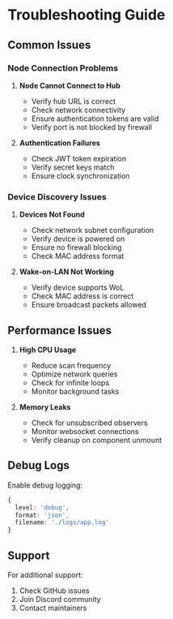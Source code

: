 # Troubleshooting Guide

## Common Issues

### Node Connection Problems

1. **Node Cannot Connect to Hub**
   - Verify hub URL is correct
   - Check network connectivity
   - Ensure authentication tokens are valid
   - Verify port is not blocked by firewall

2. **Authentication Failures**
   - Check JWT token expiration
   - Verify secret keys match
   - Ensure clock synchronization

### Device Discovery Issues

1. **Devices Not Found**
   - Check network subnet configuration
   - Verify device is powered on
   - Ensure no firewall blocking
   - Check MAC address format

2. **Wake-on-LAN Not Working**
   - Verify device supports WoL
   - Check MAC address is correct
   - Ensure broadcast packets allowed

## Performance Issues

1. **High CPU Usage**
   - Reduce scan frequency
   - Optimize network queries
   - Check for infinite loops
   - Monitor background tasks

2. **Memory Leaks**
   - Check for unsubscribed observers
   - Monitor websocket connections
   - Verify cleanup on component unmount

## Debug Logs

Enable debug logging:
```typescript
{
  level: 'debug',
  format: 'json',
  filename: './logs/app.log'
}
```

## Support

For additional support:
1. Check GitHub issues
2. Join Discord community
3. Contact maintainers